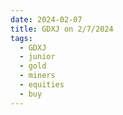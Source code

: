 ```yaml
---
date: 2024-02-07
title: GDXJ on 2/7/2024
tags: 
  - GDXJ
  - junior
  - gold
  - miners
  - equities
  - buy
---
```

<div class="post">
<snapshot-grid 
    :reports="['2024/02/06/CTA/GDXJ', '2024/02/07/CTA/GDXJ', '2024/02/07/MTP/GDXJ']"
    chart="2024/02/07/Chart/GDXJ"
/>
<p>

</p>
<p>

</p>
</div>